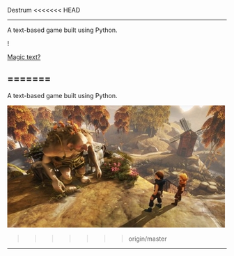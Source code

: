 Destrum
<<<<<<< HEAD

-----------------------



A text-based game built using Python.


!

[Magic text?](https://github.com/donawick/Destrum/blob/master/resources/destrum.jpg)


=======
-----------------------

A text-based game built using Python.


![Magic text?](https://github.com/donawick/Destrum/blob/master/resources/destrum.jpg)
>>>>>>> origin/master
-----------------------
